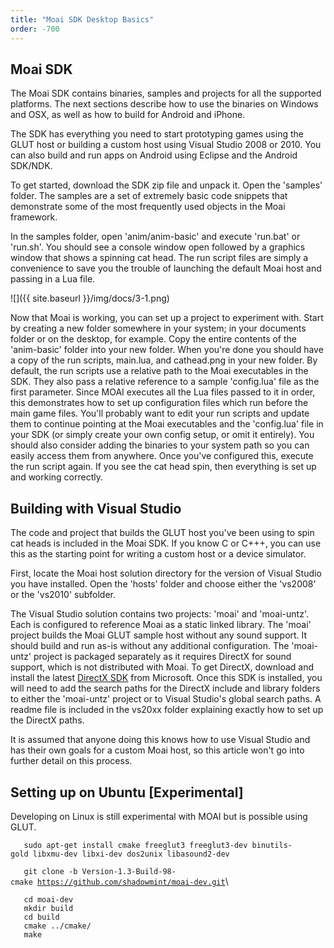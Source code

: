 ```yaml
---
title: "Moai SDK Desktop Basics"
order: -700
---
```


Moai SDK
--------

The Moai SDK contains binaries, samples and projects for all the supported platforms. The next sections describe how to use the binaries on Windows and OSX, as well as how to build for Android and iPhone.

The SDK has everything you need to start prototyping games using the GLUT host or building a custom host using Visual Studio 2008 or 2010. You can also build and run apps on Android using Eclipse and the Android SDK/NDK.

To get started, download the SDK zip file and unpack it. Open the 'samples' folder. The samples are a set of extremely basic code snippets that demonstrate some of the most frequently used objects in the Moai framework.

In the samples folder, open 'anim/anim-basic' and execute 'run.bat' or 'run.sh'. You should see a console window open followed by a graphics window that shows a spinning cat head. The run script files are simply a convenience to save you the trouble of launching the default Moai host and passing in a Lua file.

![]({{ site.baseurl }}/img/docs/3-1.png)

Now that Moai is working, you can set up a project to experiment with. Start by creating a new folder somewhere in your system; in your documents folder or on the desktop, for example. Copy the entire contents of the 'anim-basic' folder into your new folder. When you're done you should have a copy of the run scripts, main.lua, and cathead.png in your new folder. By default, the run scripts use a relative path to the Moai executables in the SDK. They also pass a relative reference to a sample 'config.lua' file as the first parameter. Since MOAI executes all the Lua files passed to it in order, this demonstrates how to set up configuration files which run before the main game files. You'll probably want to edit your run scripts and update them to continue pointing at the Moai executables and the 'config.lua' file in your SDK (or simply create your own config setup, or omit it entirely). You should also consider adding the binaries to your system path so you can easily access them from anywhere. Once you've configured this, execute the run script again. If you see the cat head spin, then everything is set up and working correctly.

Building with Visual Studio
---------------------------

The code and project that builds the GLUT host you've been using to spin cat heads is included in the Moai SDK. If you know C or C+++, you can use this as the starting point for writing a custom host or a device simulator.

First, locate the Moai host solution directory for the version of Visual Studio you have installed. Open the 'hosts' folder and choose either the 'vs2008' or the 'vs2010' subfolder.

The Visual Studio solution contains two projects: 'moai' and 'moai-untz'. Each is configured to reference Moai as a static linked library. The 'moai' project builds the Moai GLUT sample host without any sound support. It should build and run as-is without any additional configuration. The 'moai-untz' project is packaged separately as it requires DirectX for sound support, which is not distributed with Moai. To get DirectX, download and install the latest [DirectX SDK](http://msdn.microsoft.com/en-us/directx/aa937788) from Microsoft. Once this SDK is installed, you will need to add the search paths for the DirectX include and library folders to either the 'moai-untz' project or to Visual Studio's global search paths. A readme file is included in the vs20xx folder explaining exactly how to set up the DirectX paths.

It is assumed that anyone doing this knows how to use Visual Studio and has their own goals for a custom Moai host, so this article won't go into further detail on this process.

Setting up on Ubuntu [Experimental]
-----------------------------------

Developing on Linux is still experimental with MOAI but is possible using GLUT.

```
   sudo apt-get install cmake freeglut3 freeglut3-dev binutils-gold libxmu-dev libxi-dev dos2unix libasound2-dev
```
`   git clone -b Version-1.3-Build-98-cmake `[`https://github.com/shadowmint/moai-dev.git`](https://github.com/shadowmint/moai-dev.git)\
```
   cd moai-dev
   mkdir build
   cd build
   cmake ../cmake/
   make
```
